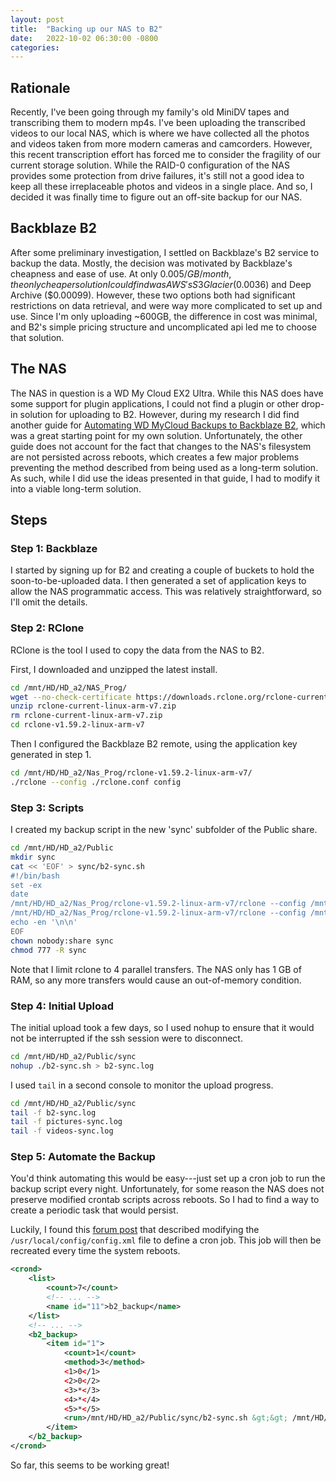 ```yaml
---
layout: post
title:  "Backing up our NAS to B2"
date:   2022-10-02 06:30:00 -0800
categories:
---
```


## Rationale
Recently, I've been going through my family's old MiniDV tapes and transcribing them to modern mp4s.
I've been uploading the transcribed videos to our local NAS, which is where we have collected all
the photos and videos taken from more modern cameras and camcorders. However, this recent
transcription effort has forced me to consider the fragility of our current storage solution. While
the RAID-0 configuration of the NAS provides some protection from drive failures, it's still not a
good idea to keep all these irreplaceable photos and videos in a single place. And so, I decided it
was finally time to figure out an off-site backup for our NAS.

## Backblaze B2
After some preliminary investigation, I settled on Backblaze's B2 service to backup the data.
Mostly, the decision was motivated by Backblaze's cheapness and ease of use. At only
$0.005 / GB / month, the only cheaper solution I could find was AWS's S3 Glacier ($0.0036) and
Deep Archive ($0.00099). However, these two options both had significant restrictions on data
retrieval, and were way more complicated to set up and use. Since I'm only uploading
~600GB, the difference in cost was minimal, and B2's simple pricing structure and uncomplicated
api led me to choose that solution.

## The NAS
The NAS in question is a WD My Cloud EX2 Ultra. While this NAS does have some support for
plugin applications, I could not find a plugin or other drop-in solution for uploading to B2.
However, during my research I did find another guide for [Automating WD MyCloud Backups to Backblaze B2](https://www.cavella.com/2022/01/06/automate-mycloud-backups-to-backblaze.html),
which was a great starting point for my own solution. Unfortunately, the other guide does not account
for the fact that changes to the NAS's filesystem are not persisted across reboots, which creates a
few major problems preventing the method described from being used as a long-term solution. As such,
while I did use the ideas presented in that guide, I had to modify it into a viable long-term solution.

## Steps

### Step 1: Backblaze
I started by signing up for B2 and creating a couple of buckets to hold the soon-to-be-uploaded
data. I then generated a set of application keys to allow the NAS programmatic access. This was
relatively straightforward, so I'll omit the details.

### Step 2: RClone
RClone is the tool I used to copy the data from the NAS to B2.

First, I downloaded and unzipped the latest install.

```bash
cd /mnt/HD/HD_a2/NAS_Prog/
wget --no-check-certificate https://downloads.rclone.org/rclone-current-linux-arm-v7.zip
unzip rclone-current-linux-arm-v7.zip
rm rclone-current-linux-arm-v7.zip
cd rclone-v1.59.2-linux-arm-v7
```

Then I configured the Backblaze B2 remote, using the application key generated in step 1.

```bash
cd /mnt/HD/HD_a2/Nas_Prog/rclone-v1.59.2-linux-arm-v7/
./rclone --config ./rclone.conf config
```

### Step 3: Scripts
I created my backup script in the new 'sync' subfolder of the Public share.

```bash
cd /mnt/HD/HD_a2/Public
mkdir sync
cat << 'EOF' > sync/b2-sync.sh
#!/bin/bash
set -ex
date
/mnt/HD/HD_a2/Nas_Prog/rclone-v1.59.2-linux-arm-v7/rclone --config /mnt/HD/HD_a2/Nas_Prog/rclone-v1.59.2-linux-arm-v7/rclone.conf sync --transfers 4 --log-level INFO --log-file=/mnt/HD/HD_a2/Public/sync/pictures-sync.log '/mnt/HD/HD_a2/Public/Shared Pictures' b2:powersnet-pictures
/mnt/HD/HD_a2/Nas_Prog/rclone-v1.59.2-linux-arm-v7/rclone --config /mnt/HD/HD_a2/Nas_Prog/rclone-v1.59.2-linux-arm-v7/rclone.conf sync --transfers 4 --log-level INFO --log-file=/mnt/HD/HD_a2/Public/sync/videos-sync.log '/mnt/HD/HD_a2/Public/Shared Videos' b2:powersnet-videos --exclude '/Plex/**'
echo -en '\n\n'
EOF
chown nobody:share sync
chmod 777 -R sync
```

Note that I limit rclone to 4 parallel transfers. The NAS only has 1 GB of RAM, so any more
transfers would cause an out-of-memory condition.

### Step 4: Initial Upload
The initial upload took a few days, so I used nohup to ensure that it would not be interrupted
if the ssh session were to disconnect.

```bash
cd /mnt/HD/HD_a2/Public/sync
nohup ./b2-sync.sh > b2-sync.log
```

I used `tail` in a second console to monitor the upload progress.

```bash
cd /mnt/HD/HD_a2/Public/sync
tail -f b2-sync.log
tail -f pictures-sync.log
tail -f videos-sync.log
```

### Step 5: Automate the Backup
You'd think automating this would be easy---just set up a cron job to run the backup script
every night. Unfortunately, for some reason the NAS does not preserve modified crontab scripts
across reboots. So I had to find a way to create a periodic task that would persist.

Luckily, I found this [forum post](https://community.wd.com/t/crontab-on-mycloud-ex2/98653/6) that
described modifying the `/usr/local/config/config.xml` file to define a cron job. This job will then
be recreated every time the system reboots.

```xml
<crond>
    <list>
        <count>7</count>
        <!-- ... -->
        <name id="11">b2_backup</name>
    </list>
    <!-- ... -->
    <b2_backup>
        <item id="1">
            <count>1</count>
            <method>3</method>
            <1>0</1>
            <2>0</2>
            <3>*</3>
            <4>*</4>
            <5>*</5>
            <run>/mnt/HD/HD_a2/Public/sync/b2-sync.sh &gt;&gt; /mnt/HD/HD_a2/Public/sync/b2-sync.log 2&gt;&amp;1</run>
        </item>
    </b2_backup>
</crond>
```

So far, this seems to be working great!
